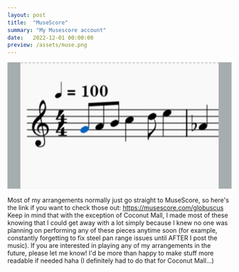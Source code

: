 ```yaml
---
layout: post
title:  "MuseScore"
summary: "My Musescore account"
date:   2022-12-01 00:00:00
preview: /assets/muse.png
---
```


![Picture 1](/assets/fullsize2NEW.png)

Most of my arrangements normally just go straight to MuseScore, so here's the link if you want to check those out: https://musescore.com/globuscus
Keep in mind that with the exception of Coconut Mall, I made most of these knowing that I could get away with a lot simply because I knew no one was planning on performing any of these pieces anytime soon (for example, constantly forgetting to fix steel pan range issues until AFTER I post the music).
If you are interested in playing any of my arrangements in the future, please let me know! I'd be more than happy to make stuff more readable if needed haha (I definitely had to do that for Coconut Mall...)
